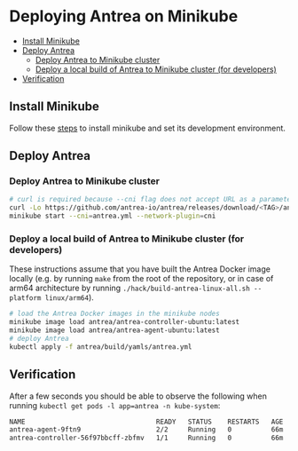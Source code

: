 # Deploying Antrea on Minikube

<!-- toc -->
- [Install Minikube](#install-minikube)
- [Deploy Antrea](#deploy-antrea)
  - [Deploy Antrea to Minikube cluster](#deploy-antrea-to-minikube-cluster)
  - [Deploy a local build of Antrea to Minikube cluster (for developers)](#deploy-a-local-build-of-antrea-to-minikube-cluster-for-developers)
- [Verification](#verification)
<!-- /toc -->

## Install Minikube

Follow these [steps](https://minikube.sigs.k8s.io/docs/start) to install minikube and set its development environment.

## Deploy Antrea

### Deploy Antrea to Minikube cluster

```bash
# curl is required because --cni flag does not accept URL as a parameter
curl -Lo https://github.com/antrea-io/antrea/releases/download/<TAG>/antrea.yml
minikube start --cni=antrea.yml --network-plugin=cni
```

### Deploy a local build of Antrea to Minikube cluster (for developers)

These instructions assume that you have built the Antrea Docker image locally
(e.g. by running `make` from the root of the repository, or in case of arm64 architecture by running
`./hack/build-antrea-linux-all.sh --platform linux/arm64`).

```bash
# load the Antrea Docker images in the minikube nodes
minikube image load antrea/antrea-controller-ubuntu:latest
minikube image load antrea/antrea-agent-ubuntu:latest
# deploy Antrea
kubectl apply -f antrea/build/yamls/antrea.yml
```

## Verification

After a few seconds you should be able to observe the following when running
`kubectl get pods -l app=antrea -n kube-system`:

```txt
NAME                                 READY   STATUS    RESTARTS   AGE
antrea-agent-9ftn9                   2/2     Running   0          66m
antrea-controller-56f97bbcff-zbfmv   1/1     Running   0          66m
```
